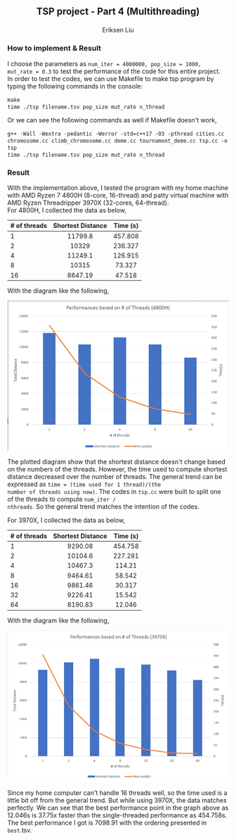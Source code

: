 <h2>
<p align="center"> 
TSP project - Part 4 (Multithreading)
</p> 
</h2>

<p align="center">
    Eriksen Liu
</p>

### How to implement & Result

I choose the parameters as <code>num_iter = 4000000, pop_size = 1000, mut_rate = 0.3</code> to test the performance of the code for this entire project.  
In order to test the codes, we can use Makefile to make tsp program by typing the following commands in the console:

    make
    time ./tsp filename.tsv pop_size mut_rate n_thread

Or we can see the following commands as well if Makefile doesn't work,

    g++ -Wall -Wextra -pedantic -Werror -std=c++17 -O3 -pthread cities.cc chromosome.cc climb_chromosome.cc deme.cc tournament_deme.cc tsp.cc -o tsp
    time ./tsp filename.tsv pop_size mut_rate n_thread

### Result

With the implementation above, I tested the program with my home machine with AMD Ryzen 7 4800H (8-core, 16-thread) and patty virtual machine with AMD Ryzen Threadripper 3970X (32-cores, 64-thread).  
For 4800H, I collected the data as below,

| # of threads | Shortest Distance | Time (s) |
| :----------- | :---------------: | :------: |
| 1            |      11799.8      | 457.808  |
| 2            |       10329       | 236.327  |
| 4            |      11249.1      | 126.915  |
| 8            |       10315       |  73.327  |
| 16           |      8647.19      |  47.518  |

With the diagram like the following,

![4800H!](./4800H.png)

The plotted diagram show that the shortest distance doesn't change based on the numbers of the threads. However, the time used to compute shortest distance decreased over the number of threads. The general trend can be expressed as <code>time = (time used for 1 thread)/(the number of threads using now)</code>. The codes in <code>tsp.cc</code> were built to split one of the threads to compute <code>num_iter / nthreads</code>. So the general trend matches the intention of the codes.

For 3970X, I collected the data as below,

| # of threads | Shortest Distance | Time (s) |
| :----------- | :---------------: | :------: |
| 1            |      9290.08      | 454.758  |
| 2            |      10104.6      | 227.281  |
| 4            |      10467.3      |  114.21  |
| 8            |      9464.61      |  58.542  |
| 16           |      9861.46      |  30.317  |
| 32           |      9226.41      |  15.542  |
| 64           |      8190.83      |  12.046  |

With the diagram like the following,

![3970X!](./3970X.png)

Since my home computer can't handle 16 threads well, so the time used is a little bit off from the general trend. But while using 3970X, the data matches perfectly. We can see that the best performance point in the graph above as 12.046s is 37.75x faster than the single-threaded performance as 454.758s. 
The best performance I got is 7098.91 with the ordering presented in <code>best</code>.tsv.
